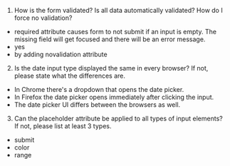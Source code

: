 1. How is the form validated? Is all data automatically validated? How do I force no validation?

- required attribute causes form to not submit if an input is empty. The missing field will get focused and there will be an error message.
- yes
- by adding novalidation attribute

2. Is the date input type displayed the same in every browser? If not, please state what the
   differences are.

- In Chrome there's a dropdown that opens the date picker.
- In Firefox the date picker opens immediately after clicking the input.
- The date picker UI differs between the browsers as well.

3. Can the placeholder attribute be applied to all types of input elements? If not, please list
   at least 3 types.

- submit
- color
- range
